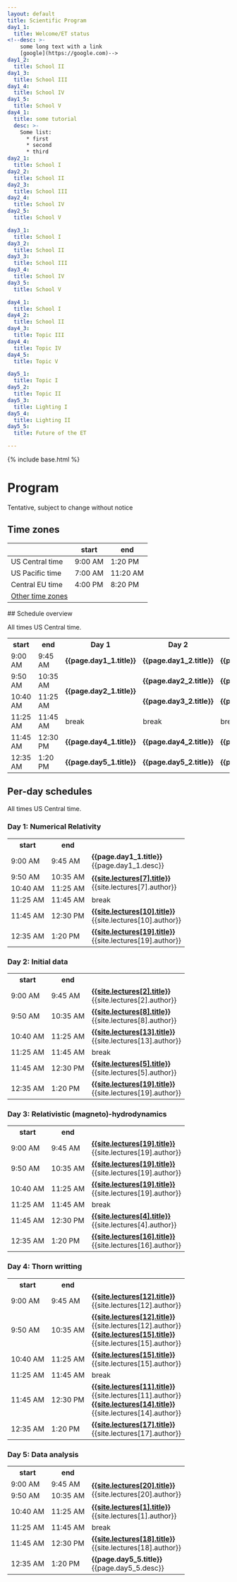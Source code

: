 ```yaml
---
layout: default
title: Scientific Program
day1_1:
  title: Welcome/ET status
<!--desc: >-
    some long text with a link
    [google](https://google.com)-->
day1_2:
  title: School II
day1_3:
  title: School III
day1_4:
  title: School IV
day1_5:
  title: School V
day4_1:
  title: some tutorial
  desc: >-
    Some list:
      * first
      * second
      * third
day2_1:
  title: School I
day2_2:
  title: School II
day2_3:
  title: School III
day2_4:
  title: School IV
day2_5:
  title: School V

day3_1:
  title: School I
day3_2:
  title: School II
day3_3:
  title: School III
day3_4:
  title: School IV
day3_5:
  title: School V

day4_1:
  title: School I
day4_2:
  title: School II
day4_3:
  title: Topic III
day4_4:
  title: Topic IV
day4_5:
  title: Topic V

day5_1:
  title: Topic I
day5_2:
  title: Topic II
day5_3:
  title: Lighting I
day5_4:
  title: Lighting II
day5_5:
  title: Future of the ET

---
```


{% include base.html %}


<div class="col-xs-12">
<h1>Program</h1>
<!-- one of https://getbootstrap.com/docs/3.4/components/#alerts -->
<div class="alert alert-warning" role="alert">
Tentative, subject to change without notice
</div>
</div>

<div class="col-xs-6">
<h2>Time zones</h2>

<div class="tzinfo" markdown="1">

|                 |  start  |  end     |
|-----------------|---------|----------|
| US Central time | 9:00 AM |  1:20 PM |
| US Pacific time | 7:00 AM | 11:20 AM |
| Central EU time | 4:00 PM |  8:20 PM |
| [Other time zones](https://www.timeanddate.com/worldclock/converter.html?iso=20210726T140000&p1=64&p2=51&p3=213&p4=78&p5=176&p6=33&p7=538&p8=240) |  |

</div> <!--tzinfo-->
</div>


<div class="col-xs-12" markdown="1">
## Schedule overview

All times US Central time.

<!-- add schedule entries to the yaml data in the preamble.
     right now you will have to manually add a rowspan attribute and comment
     out some columns for multi-hour entries.
     This templating *could* be all done in Liquid but seems to not be worth
     the effort, though might become interesting if the entries become more
     complex, eg aquire an author and Zoom link entry or so.
-->

<table class="schedule">
<tr><th> start </th><th> end </th>
<th> Day 1 </th>
<th> Day 2 </th>
<th> Day 3 </th>
<th> Day 4 </th>
<th> Day 5 </th>
</tr>
<tr><td>9:00 AM</td><td>9:45 AM</td>
  <td markdown="span" rowspan=1><b>{{page.day1_1.title}}</b></td>
  <td markdown="span"><b>{{page.day1_2.title}}</b></td>
  <td markdown="span"><b>{{page.day1_3.title}}</b></td>
  <td markdown="span"><b>{{page.day1_4.title}}</b></td>
  <td markdown="span"><b>{{page.day1_5.title}}</b></td>
</tr>
<tr><td>9:50 AM</td><td>10:35 AM</td>
  <td markdown="span" rowspan=2><b>{{page.day2_1.title}}</b></td>
  <td markdown="span" rowspan=1><b>{{page.day2_2.title}}</b></td>
  <td markdown="span"><b>{{page.day2_3.title}}</b></td>
  <td markdown="span"><b>{{page.day2_4.title}}</b></td>
  <td markdown="span"><b>{{page.day2_5.title}}</b></td>
</tr>
<tr><td>10:40 AM</td><td>11:25 AM</td>
  <td markdown="span"><b>{{page.day3_2.title}}</b></td>
  <td markdown="span"><b>{{page.day3_3.title}}</b></td>
  <td markdown="span"><b>{{page.day3_4.title}}</b></td>
  <td markdown="span"><b>{{page.day3_5.title}}</b></td>
</tr>
<tr><td>11:25 AM</td><td>11:45 AM</td>
  <td>break</td>
  <td>break</td>
  <td>break</td>
  <td>break</td>
  <td>break</td>
</tr>
<tr><td>11:45 AM</td><td>12:30 PM</td>
  <td markdown="span"><b>{{page.day4_1.title}}</b></td>
  <td markdown="span"><b>{{page.day4_2.title}}</b></td>
  <td markdown="span"><b>{{page.day4_3.title}}</b></td>
  <td markdown="span"><b>{{page.day4_4.title}}</b></td>
  <td markdown="span"><b>{{page.day4_5.title}}</b></td>
</tr>
<tr><td>12:35 AM</td><td>1:20 PM</td>
  <td markdown="span"><b>{{page.day5_1.title}}</b></td>
  <td markdown="span"><b>{{page.day5_2.title}}</b></td>
  <td markdown="span"><b>{{page.day5_3.title}}</b></td>
  <td markdown="span"><b>{{page.day5_4.title}}</b></td>
  <td markdown="span"><b>{{page.day5_5.title}}</b></td>
</tr>
</table>
</div>

<div class="col-xs-12">
<h2>Per-day schedules</h2>

All times US Central time.

<div class="row">

<div class="col-sm-6">
<h3>Day 1: Numerical Relativity</h3>

<table class="day-schedule">
<tr><th> start </th><th> end </th> <th> </th>
</tr>
<tr><td>9:00 AM</td><td>9:45 AM</td>
  <td rowspan=1><div markdown="1"><b>{{page.day1_1.title}}</b><br>{{page.day1_1.desc}}
  </div></td>
</tr>
<tr><td>9:50 AM</td><td>10:35 AM</td>
  <td rowspan=2><div markdown="1"><b><a href="{{base}}{{site.lectures[7].url}}">{{site.lectures[7].title}}</a></b><br>{{site.lectures[7].author}}
  </div></td>
</tr>
<tr><td>10:40 AM</td><td>11:25 AM</td>
</tr>
<tr><td>11:25 AM</td><td>11:45 AM</td>
  <td>break</td>
</tr>
<tr><td>11:45 AM</td><td>12:30 PM</td>
  <td><div markdown="1"><b><a href="{{base}}{{site.lectures[10].url}}">{{site.lectures[10].title}}</a></b><br>{{site.lectures[10].author}}
  </div></td>
</tr>
<tr><td>12:35 AM</td><td>1:20 PM</td>
  <td><div markdown="1"><b><a href="{{base}}{{site.lectures[19].url}}">{{site.lectures[19].title}}</a></b><br>{{site.lectures[19].author}}
  </div></td>
</tr>
</table>
</div>

<div class="col-sm-6">
<h3>Day 2: Initial data</h3>

<table class="day-schedule">
<tr><th> start </th><th> end </th> <th>  </th>
</tr>
<tr><td>9:00 AM</td><td>9:45 AM</td>
  <td><div markdown="1"><b><a href="{{base}}{{site.lectures[2].url}}">{{site.lectures[2].title}}</a></b><br>{{site.lectures[2].author}}
  </div></td>
</tr>
<tr><td>9:50 AM</td><td>10:35 AM</td>
  <td><div markdown="1"><b><a href="{{base}}{{site.lectures[8].url}}">{{site.lectures[8].title}}</a></b><br>{{site.lectures[8].author}}
  </div></td>
</tr>
<tr><td>10:40 AM</td><td>11:25 AM</td>
  <td><div markdown="1"><b><a href="{{base}}{{site.lectures[13].url}}">{{site.lectures[13].title}}</a></b><br>{{site.lectures[13].author}}
  </div></td>
</tr>
<tr><td>11:25 AM</td><td>11:45 AM</td>
  <td>break</td>
</tr>
<tr><td>11:45 AM</td><td>12:30 PM</td>
  <td><div markdown="1"><b><a href="{{base}}{{site.lectures[5].url}}">{{site.lectures[5].title}}</a></b><br>{{site.lectures[5].author}}
  </div></td>
</tr>
<tr><td>12:35 AM</td><td>1:20 PM</td>
  <td><div markdown="1"><b><a href="{{base}}{{site.lectures[19].url}}">{{site.lectures[19].title}}</a></b><br>{{site.lectures[19].author}}
  </div></td>
</tr>
</table>
</div>

<div class="col-sm-6">
<h3>Day 3: Relativistic (magneto)-hydrodynamics</h3>

<table class="day-schedule">
<tr><th> start </th><th> end </th> <th>  </th>
</tr>
<tr><td>9:00 AM</td><td>9:45 AM</td>
  <td><div markdown="1"><b><a href="{{base}}{{site.lectures[19].url}}">{{site.lectures[19].title}}</a></b><br>{{site.lectures[19].author}}
  </div></td>
</tr>
<tr><td>9:50 AM</td><td>10:35 AM</td>
  <td><div markdown="1"><b><a href="{{base}}{{site.lectures[19].url}}">{{site.lectures[19].title}}</a></b><br>{{site.lectures[19].author}}
  </div></td>
</tr>
<tr><td>10:40 AM</td><td>11:25 AM</td>
  <td><div markdown="1"><b><a href="{{base}}{{site.lectures[19].url}}">{{site.lectures[19].title}}</a></b><br>{{site.lectures[19].author}}
  </div></td>
</tr>
<tr><td>11:25 AM</td><td>11:45 AM</td>
  <td>break</td>
</tr>
<tr><td>11:45 AM</td><td>12:30 PM</td>
  <td><div markdown="1"><b><a href="{{base}}{{site.lectures[4].url}}">{{site.lectures[4].title}}</a></b><br>{{site.lectures[4].author}}
  </div></td>
</tr>
<tr><td>12:35 AM</td><td>1:20 PM</td>
  <td><div markdown="1"><b><a href="{{base}}{{site.lectures[16].url}}">{{site.lectures[16].title}}</a></b><br>{{site.lectures[16].author}}
  </div></td>
</tr>
</table>
</div>

<div class="col-sm-6">
<h3>Day 4: Thorn writting</h3>

<table class="day-schedule">
<tr><th> start </th><th> end </th> <th>  </th>
</tr>
<tr><td>9:00 AM</td><td>9:45 AM</td>
  <td><div markdown="1"><b><a href="{{base}}{{site.lectures[12].url}}">{{site.lectures[12].title}}</a></b><br>{{site.lectures[12].author}}
  </div></td>
</tr>
<tr><td>9:50 AM</td><td>10:35 AM</td>
  <td><div markdown="1"><b><a href="{{base}}{{site.lectures[12].url}}">{{site.lectures[12].title}}</a></b><br>{{site.lectures[12].author}}<br><b><a href="{{base}}{{site.lectures[15].url}}">{{site.lectures[15].title}}</a></b><br>{{site.lectures[15].author}}
  </div></td>
</tr>
<tr><td>10:40 AM</td><td>11:25 AM</td>
  <td><div markdown="1"><b><a href="{{base}}{{site.lectures[15].url}}">{{site.lectures[15].title}}</a></b><br>{{site.lectures[15].author}}
  </div></td>
</tr>
<tr><td>11:25 AM</td><td>11:45 AM</td>
  <td>break</td>
</tr>
<tr><td>11:45 AM</td><td>12:30 PM</td>
  <td><div markdown="1"><b><a href="{{base}}{{site.lectures[11].url}}">{{site.lectures[11].title}}</a></b><br>{{site.lectures[11].author}}<br><b><a href="{{base}}{{site.lectures[14].url}}">{{site.lectures[14].title}}</a></b><br>{{site.lectures[14].author}}
  </div></td>
</tr>
<tr><td>12:35 AM</td><td>1:20 PM</td>
  <td><div markdown="1"><b><a href="{{base}}{{site.lectures[17].url}}">{{site.lectures[17].title}}</a></b><br>{{site.lectures[17].author}}
  </div></td>
</tr>
</table>
</div>

<div class="col-sm-6">
<h3>Day 5: Data analysis</h3>

<table class="day-schedule">
<tr><th> start </th><th> end </th> <th>  </th>
</tr>
<tr><td>9:00 AM</td><td>9:45 AM</td>
  <td rowspan=2><div markdown="1"><b><a href="{{base}}{{site.lectures[20].url}}">{{site.lectures[20].title}}</a></b><br>{{site.lectures[20].author}}
  </div></td>
</tr>
<tr><td>9:50 AM</td><td>10:35 AM</td>
</tr>
<tr><td>10:40 AM</td><td>11:25 AM</td>
  <td><div markdown="1"><b><a href="{{base}}{{site.lectures[1].url}}">{{site.lectures[1].title}}</a></b><br>{{site.lectures[1].author}}
  </div></td>
</tr>
<tr><td>11:25 AM</td><td>11:45 AM</td>
  <td>break</td>
</tr>
<tr><td>11:45 AM</td><td>12:30 PM</td>
  <td><div markdown="1"><b><a href="{{base}}{{site.lectures[18].url}}">{{site.lectures[18].title}}</a></b><br>{{site.lectures[18].author}}
  </div></td>
</tr>
<tr><td>12:35 AM</td><td>1:20 PM</td>
  <td><div markdown="1"><b>{{page.day5_5.title}}</b><br>{{page.day5_5.desc}}
  </div></td>
</tr>
</table>
</div>

</div> <!-- row -->
</div> <!-- per-day schedule -->

